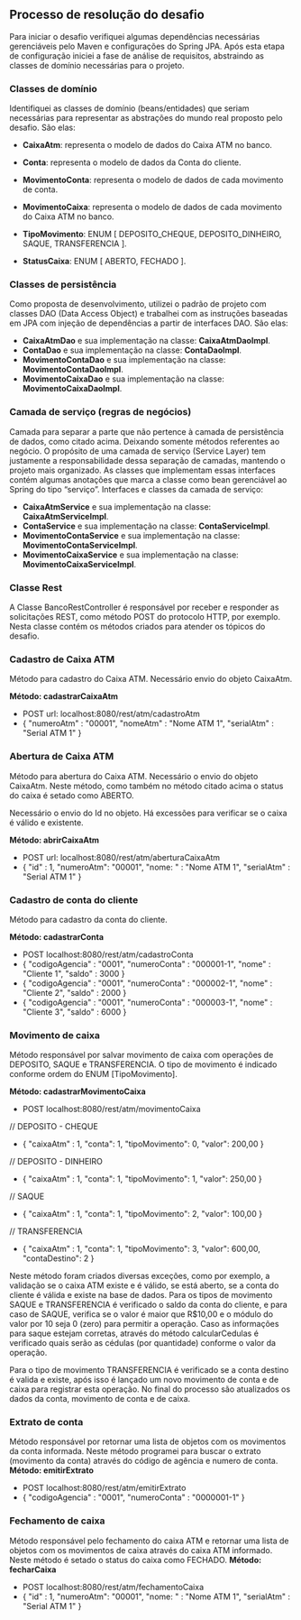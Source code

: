 ## Processo de resolução do desafio
Para iniciar o desafio verifiquei algumas dependências necessárias gerenciáveis pelo Maven e configurações do Spring JPA. Após esta etapa de configuração iniciei a fase de análise de requisitos, abstraindo as classes de domínio necessárias para o projeto.

### **Classes de domínio** ###

Identifiquei as classes de domínio (beans/entidades) que seriam necessárias para representar as abstrações do mundo real proposto pelo desafio. São elas: 
- **CaixaAtm**: representa o modelo de dados do Caixa ATM no banco.
- **Conta**: representa o modelo de dados da Conta do cliente.
- **MovimentoConta**: representa o modelo de dados de cada movimento de conta.
- **MovimentoCaixa**: representa o modelo de dados de cada movimento do Caixa ATM no banco.

- **TipoMovimento**: ENUM [ DEPOSITO_CHEQUE, DEPOSITO_DINHEIRO, SAQUE, TRANSFERENCIA ].
- **StatusCaixa**: ENUM [ ABERTO, FECHADO ].


### **Classes de persistência** ###

Como proposta de desenvolvimento, utilizei o padrão de projeto com classes DAO (Data Access Object) e trabalhei com as instruções baseadas em JPA com injeção de dependências a partir de interfaces DAO. São elas:
- **CaixaAtmDao** e sua implementação na classe: **CaixaAtmDaoImpl**.
- **ContaDao** e sua implementação na classe: **ContaDaoImpl**.
- **MovimentoContaDao** e sua implementação na classe: **MovimentoContaDaoImpl**.
- **MovimentoCaixaDao** e sua implementação na classe: **MovimentoCaixaDaoImpl**.

### **Camada de serviço (regras de negócios)** ###

Camada para separar a parte que não pertence à camada de persistência de dados, como citado acima. Deixando somente métodos referentes ao negócio.
O propósito de uma camada de serviço (Service Layer) tem justamente a responsabilidade dessa separação de camadas, mantendo o projeto mais organizado. As classes que implementam essas interfaces contém algumas anotações que marca a classe como bean gerenciável ao Spring do tipo “serviço”.
 Interfaces e classes da camada de serviço:
- **CaixaAtmService** e sua implementação na classe: **CaixaAtmServiceImpl**.
- **ContaService** e sua implementação na classe: **ContaServiceImpl**.
- **MovimentoContaService** e sua implementação na classe: **MovimentoContaServiceImpl**.
- **MovimentoCaixaService** e sua implementação na classe: **MovimentoCaixaServiceImpl**.

### **Classe Rest** ###

A Classe BancoRestController é responsável por receber e responder as solicitações REST, como método POST do protocolo HTTP, por exemplo.
Nesta classe contém os métodos criados para atender os tópicos do desafio.


### **Cadastro de Caixa ATM** ###

Método para cadastro do Caixa ATM. Necessário envio do objeto CaixaAtm.

**Método: cadastrarCaixaAtm**
- POST url: localhost:8080/rest/atm/cadastroAtm
- { "numeroAtm" : "00001", "nomeAtm" : "Nome ATM 1", "serialAtm" : "Serial ATM 1" }


### **Abertura de Caixa ATM** ###

Método para abertura do Caixa ATM. Necessário o envio do objeto CaixaAtm. 
Neste método, como também no método citado acima o status do caixa é setado como ABERTO. 

Necessário o envio do Id no objeto. Há excessões para verificar se o caixa é válido e existente.

**Método: abrirCaixaAtm**
- POST url: localhost:8080/rest/atm/aberturaCaixaAtm
- { "id" : 1, "numeroAtm": "00001", "nome: " : "Nome ATM 1", "serialAtm" : "Serial ATM 1" }


### **Cadastro de conta do cliente** ###

Método para cadastro da conta do cliente.

**Método: cadastrarConta**
- POST localhost:8080/rest/atm/cadastroConta
- { "codigoAgencia" : "0001", "numeroConta" : "000001-1", "nome" : "Cliente 1", "saldo" : 3000 }
- { "codigoAgencia" : "0001", "numeroConta" : "000002-1", "nome" : "Cliente 2", "saldo" : 2000 }
- { "codigoAgencia" : "0001", "numeroConta" : "000003-1", "nome" : "Cliente 3", "saldo" : 6000 }


### **Movimento de caixa** ###

Método responsável por salvar movimento de caixa com operações de DEPOSITO, SAQUE e TRANSFERENCIA. O tipo de movimento é indicado conforme ordem do ENUM [TipoMovimento].

**Método: cadastrarMovimentoCaixa**
- POST localhost:8080/rest/atm/movimentoCaixa

// DEPOSITO - CHEQUE
- { "caixaAtm" : 1, "conta": 1, "tipoMovimento": 0, "valor": 200,00 }

// DEPOSITO - DINHEIRO
- { "caixaAtm" : 1, "conta": 1, "tipoMovimento": 1, "valor": 250,00 }

// SAQUE
- { "caixaAtm" : 1, "conta": 1, "tipoMovimento": 2, "valor": 100,00 }

// TRANSFERENCIA 
- { "caixaAtm" : 1, "conta": 1, "tipoMovimento": 3, "valor": 600,00, "contaDestino": 2 }


Neste método foram criados diversas exceções, como por exemplo, a validação se o caixa ATM existe e é válido, se está aberto, se a conta do cliente é válida e existe na base de dados. 
Para os tipos de movimento SAQUE e TRANSFERENCIA é verificado o saldo da conta do cliente, e para caso de SAQUE, verifica se o valor é maior que R$10,00 e o módulo do valor por 10 seja 0 (zero) para permitir a operação. Caso as informações para saque estejam corretas, através do método calcularCedulas é verificado quais serão as cédulas (por quantidade) conforme o valor da operação.

Para o tipo de movimento TRANSFERENCIA é verificado se a conta destino é valida e existe, após isso é lançado um novo movimento de conta e de caixa para registrar esta operação.
No final do processo são atualizados os dados da conta, movimento de conta e de caixa.


### **Extrato de conta** ###

Método responsável por retornar uma lista de objetos com os movimentos da conta informada. Neste método programei para buscar o extrato (movimento da conta) através do código de agência e numero de conta.
**Método: emitirExtrato**

- POST localhost:8080/rest/atm/emitirExtrato
- { "codigoAgencia" : "0001", "numeroConta" : "0000001-1" }


### **Fechamento de caixa** ###

Método responsável pelo fechamento do caixa ATM e retornar uma lista de objetos com os movimentos de caixa através do caixa ATM informado. Neste método é setado o status do caixa como FECHADO.
**Método: fecharCaixa**

- POST localhost:8080/rest/atm/fechamentoCaixa
- { "id" : 1, "numeroAtm": "00001", "nome: " : "Nome ATM 1", "serialAtm" : "Serial ATM 1" }
